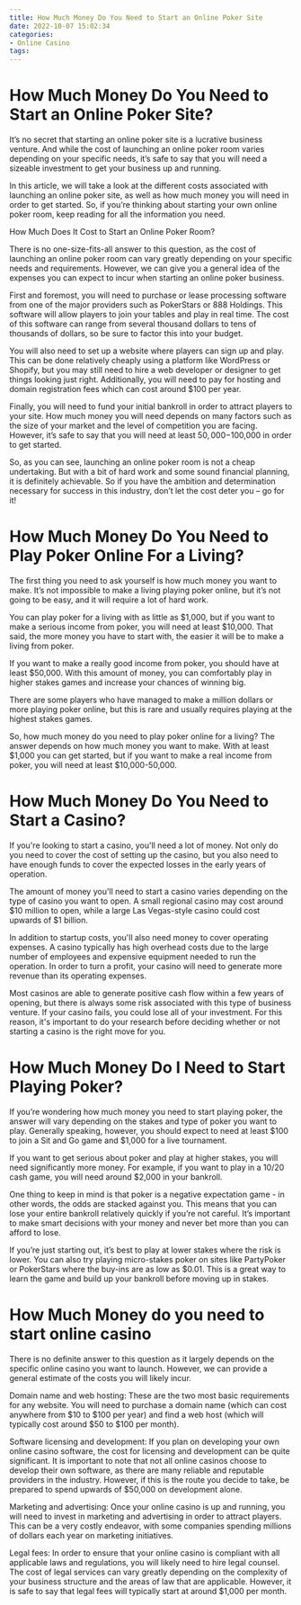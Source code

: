 ```yaml
---
title: How Much Money Do You Need to Start an Online Poker Site
date: 2022-10-07 15:02:34
categories:
- Online Casino
tags:
---
```



#  How Much Money Do You Need to Start an Online Poker Site?

It’s no secret that starting an online poker site is a lucrative business venture. And while the cost of launching an online poker room varies depending on your specific needs, it’s safe to say that you will need a sizeable investment to get your business up and running.

In this article, we will take a look at the different costs associated with launching an online poker site, as well as how much money you will need in order to get started. So, if you’re thinking about starting your own online poker room, keep reading for all the information you need.

How Much Does It Cost to Start an Online Poker Room?

There is no one-size-fits-all answer to this question, as the cost of launching an online poker room can vary greatly depending on your specific needs and requirements. However, we can give you a general idea of the expenses you can expect to incur when starting an online poker business.

First and foremost, you will need to purchase or lease processing software from one of the major providers such as PokerStars or 888 Holdings. This software will allow players to join your tables and play in real time. The cost of this software can range from several thousand dollars to tens of thousands of dollars, so be sure to factor this into your budget.

You will also need to set up a website where players can sign up and play. This can be done relatively cheaply using a platform like WordPress or Shopify, but you may still need to hire a web developer or designer to get things looking just right. Additionally, you will need to pay for hosting and domain registration fees which can cost around $100 per year.

Finally, you will need to fund your initial bankroll in order to attract players to your site. How much money you will need depends on many factors such as the size of your market and the level of competition you are facing. However, it’s safe to say that you will need at least $50,000-$100,000 in order to get started.

So, as you can see, launching an online poker room is not a cheap undertaking. But with a bit of hard work and some sound financial planning, it is definitely achievable. So if you have the ambition and determination necessary for success in this industry, don’t let the cost deter you – go for it!

#  How Much Money Do You Need to Play Poker Online For a Living?

The first thing you need to ask yourself is how much money you want to make. It’s not impossible to make a living playing poker online, but it’s not going to be easy, and it will require a lot of hard work.

You can play poker for a living with as little as $1,000, but if you want to make a serious income from poker, you will need at least $10,000. That said, the more money you have to start with, the easier it will be to make a living from poker.

If you want to make a really good income from poker, you should have at least $50,000. With this amount of money, you can comfortably play in higher stakes games and increase your chances of winning big.

There are some players who have managed to make a million dollars or more playing poker online, but this is rare and usually requires playing at the highest stakes games.

So, how much money do you need to play poker online for a living? The answer depends on how much money you want to make. With at least $1,000 you can get started, but if you want to make a real income from poker, you will need at least $10,000-50,000.

#  How Much Money Do You Need to Start a Casino?

If you're looking to start a casino, you'll need a lot of money. Not only do you need to cover the cost of setting up the casino, but you also need to have enough funds to cover the expected losses in the early years of operation.

The amount of money you'll need to start a casino varies depending on the type of casino you want to open. A small regional casino may cost around $10 million to open, while a large Las Vegas-style casino could cost upwards of $1 billion.

In addition to startup costs, you'll also need money to cover operating expenses. A casino typically has high overhead costs due to the large number of employees and expensive equipment needed to run the operation. In order to turn a profit, your casino will need to generate more revenue than its operating expenses.

Most casinos are able to generate positive cash flow within a few years of opening, but there is always some risk associated with this type of business venture. If your casino fails, you could lose all of your investment. For this reason, it's important to do your research before deciding whether or not starting a casino is the right move for you.

#  How Much Money Do I Need to Start Playing Poker? 

If you’re wondering how much money you need to start playing poker, the answer will vary depending on the stakes and type of poker you want to play. Generally speaking, however, you should expect to need at least $100 to join a Sit and Go game and $1,000 for a live tournament.

If you want to get serious about poker and play at higher stakes, you will need significantly more money. For example, if you want to play in a $10/$20 cash game, you will need around $2,000 in your bankroll.

One thing to keep in mind is that poker is a negative expectation game - in other words, the odds are stacked against you. This means that you can lose your entire bankroll relatively quickly if you’re not careful. It’s important to make smart decisions with your money and never bet more than you can afford to lose.

If you’re just starting out, it’s best to play at lower stakes where the risk is lower. You can also try playing micro-stakes poker on sites like PartyPoker or PokerStars where the buy-ins are as low as $0.01. This is a great way to learn the game and build up your bankroll before moving up in stakes.

#  How Much Money do you need to start online casino

There is no definite answer to this question as it largely depends on the specific online casino you want to launch. However, we can provide a general estimate of the costs you will likely incur.

Domain name and web hosting: These are the two most basic requirements for any website. You will need to purchase a domain name (which can cost anywhere from $10 to $100 per year) and find a web host (which will typically cost around $50 to $100 per month).

Software licensing and development: If you plan on developing your own online casino software, the cost for licensing and development can be quite significant. It is important to note that not all online casinos choose to develop their own software, as there are many reliable and reputable providers in the industry. However, if this is the route you decide to take, be prepared to spend upwards of $50,000 on development alone.

Marketing and advertising: Once your online casino is up and running, you will need to invest in marketing and advertising in order to attract players. This can be a very costly endeavor, with some companies spending millions of dollars each year on marketing initiatives.

Legal fees: In order to ensure that your online casino is compliant with all applicable laws and regulations, you will likely need to hire legal counsel. The cost of legal services can vary greatly depending on the complexity of your business structure and the areas of law that are applicable. However, it is safe to say that legal fees will typically start at around $1,000 per month.